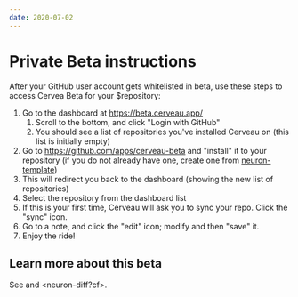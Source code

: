 ```yaml
---
date: 2020-07-02
---
```


# Private Beta instructions

After your GitHub user account gets whitelisted in beta, use these steps to access Cervea Beta for your $repository:

1. Go to the dashboard at <https://beta.cerveau.app/>
   1. Scroll to the bottom, and click "Login with GitHub"
   1. You should see a list of repositories you've installed Cerveau on (this list is initially empty)
1. Go to <https://github.com/apps/cerveau-beta> and "install" it to your repository (if you do not already have one, create one from [neuron-template](https://github.com/srid/neuron-template))
1. This will redirect you back to the dashboard (showing the new list of repositories)
1. Select the repository from the dashboard list
1. If this is your first time, Cerveau will ask you to sync your repo. Click the "sync" icon.
1. Go to a note, and click the "edit" icon; modify and then "save" it.
1. Enjoy the ride!

## Learn more about this beta

See <known-issues> and <neuron-diff?cf>.
